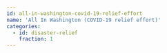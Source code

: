 ```yaml
---
id: all-in-washington-covid-19-relief-effort
name: 'All In Washington (COVID-19 relief effort)'
categories:
  - id: disaster-relief
    fraction: 1
---
```

